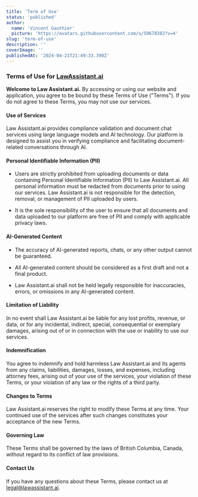 ```yaml
---
title: 'Term of Use'
status: 'published'
author:
  name: 'Vincent Gauthier'
  picture: 'https://avatars.githubusercontent.com/u/50678382?v=4'
slug: 'term-of-use'
description: ''
coverImage: ''
publishedAt: '2024-04-21T21:49:33.390Z'
---
```


### **Terms of Use for [LawAssistant.ai](https://lawassistant.ai)**

**Welcome to Law Assistant.ai.** By accessing or using our website and application, you agree to be bound by these Terms of Use ("Terms"). If you do not agree to these Terms, you may not use our services.

#### **Use of Services**

Law Assistant.ai provides compliance validation and document chat services using large language models and AI technology. Our platform is designed to assist you in verifying compliance and facilitating document-related conversations through AI.

#### **Personal Identifiable Information (PII)**

- Users are strictly prohibited from uploading documents or data containing Personal Identifiable Information (PII) to Law Assistant.ai. All personal information must be redacted from documents prior to using our services. Law Assistant.ai is not responsible for the detection, removal, or management of PII uploaded by users.

- It is the sole responsibility of the user to ensure that all documents and data uploaded to our platform are free of PII and comply with applicable privacy laws.

#### **AI-Generated Content**

- The accuracy of AI-generated reports, chats, or any other output cannot be guaranteed.

- All AI-generated content should be considered as a first draft and not a final product.

- Law Assistant.ai shall not be held legally responsible for inaccuracies, errors, or omissions in any AI-generated content.

#### **Limitation of Liability**

In no event shall Law Assistant.ai be liable for any lost profits, revenue, or data, or for any incidental, indirect, special, consequential or exemplary damages, arising out of or in connection with the use or inability to use our services.

#### **Indemnification**

You agree to indemnify and hold harmless Law Assistant.ai and its agents from any claims, liabilities, damages, losses, and expenses, including attorney fees, arising out of your use of the services, your violation of these Terms, or your violation of any law or the rights of a third party.

#### **Changes to Terms**

Law Assistant.ai reserves the right to modify these Terms at any time. Your continued use of the services after such changes constitutes your acceptance of the new Terms.

#### **Governing Law**

These Terms shall be governed by the laws of British Columbia, Canada, without regard to its conflict of law provisions.

#### **Contact Us**

If you have any questions about these Terms, please contact us at [legal@lawassistant.ai](mailto:legal@lawassistant.ai).